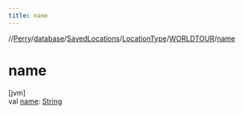 ```yaml
---
title: name
---
```

//[Perry](../../../../../index.html)/[database](../../../index.html)/[SavedLocations](../../index.html)/[LocationType](../index.html)/[WORLDTOUR](index.html)/[name](name.html)



# name



[jvm]\
val [name](name.html): [String](https://kotlinlang.org/api/latest/jvm/stdlib/kotlin/-string/index.html)




